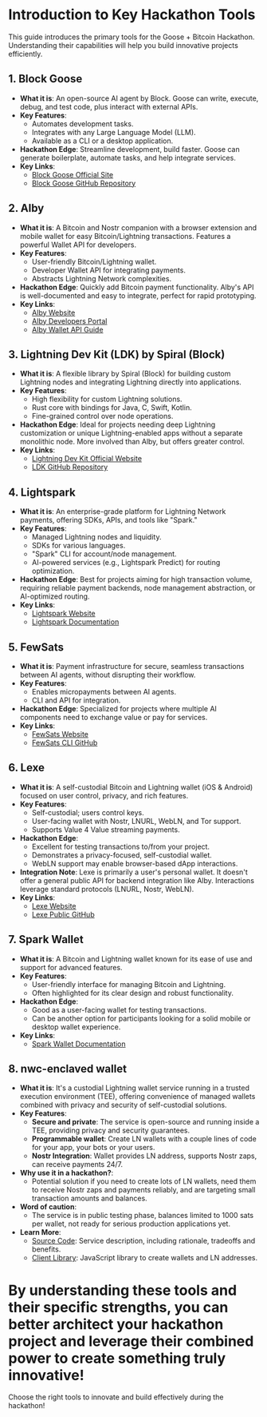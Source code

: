 # Introduction to Key Hackathon Tools

This guide introduces the primary tools for the Goose + Bitcoin Hackathon. Understanding their capabilities will help you build innovative projects efficiently.

## 1. Block Goose

*   **What it is**: An open-source AI agent by Block. Goose can write, execute, debug, and test code, plus interact with external APIs.
*   **Key Features**:
    *   Automates development tasks.
    *   Integrates with any Large Language Model (LLM).
    *   Available as a CLI or a desktop application.
*   **Hackathon Edge**: Streamline development, build faster. Goose can generate boilerplate, automate tasks, and help integrate services.
*   **Key Links**:
    *   [Block Goose Official Site](https://block.github.io/goose/)
    *   [Block Goose GitHub Repository](https://github.com/block/goose)

## 2. Alby

*   **What it is**: A Bitcoin and Nostr companion with a browser extension and mobile wallet for easy Bitcoin/Lightning transactions. Features a powerful Wallet API for developers.
*   **Key Features**:
    *   User-friendly Bitcoin/Lightning wallet.
    *   Developer Wallet API for integrating payments.
    *   Abstracts Lightning Network complexities.
*   **Hackathon Edge**: Quickly add Bitcoin payment functionality. Alby's API is well-documented and easy to integrate, perfect for rapid prototyping.
*   **Key Links**:
    *   [Alby Website](https://getalby.com/)
    *   [Alby Developers Portal](https://getalby.com/developers)
    *   [Alby Wallet API Guide](https://guides.getalby.com/developer-guide/alby-wallet-api)

## 3. Lightning Dev Kit (LDK) by Spiral (Block)

*   **What it is**: A flexible library by Spiral (Block) for building custom Lightning nodes and integrating Lightning directly into applications.
*   **Key Features**:
    *   High flexibility for custom Lightning solutions.
    *   Rust core with bindings for Java, C, Swift, Kotlin.
    *   Fine-grained control over node operations.
*   **Hackathon Edge**: Ideal for projects needing deep Lightning customization or unique Lightning-enabled apps without a separate monolithic node. More involved than Alby, but offers greater control.
*   **Key Links**:
    *   [Lightning Dev Kit Official Website](https://lightningdevkit.org/)
    *   [LDK GitHub Repository](https://github.com/lightningdevkit/rust-lightning)

## 4. Lightspark

*   **What it is**: An enterprise-grade platform for Lightning Network payments, offering SDKs, APIs, and tools like "Spark."
*   **Key Features**:
    *   Managed Lightning nodes and liquidity.
    *   SDKs for various languages.
    *   "Spark" CLI for account/node management.
    *   AI-powered services (e.g., Lightspark Predict) for routing optimization.
*   **Hackathon Edge**: Best for projects aiming for high transaction volume, requiring reliable payment backends, node management abstraction, or AI-optimized routing.
*   **Key Links**:
    *   [Lightspark Website](https://www.lightspark.com/)
    *   [Lightspark Documentation](https://docs.lightspark.com/lightspark-sdk/getting-started)

## 5. FewSats

*   **What it is**: Payment infrastructure for secure, seamless transactions between AI agents, without disrupting their workflow.
*   **Key Features**:
    *   Enables micropayments between AI agents.
    *   CLI and API for integration.
*   **Hackathon Edge**: Specialized for projects where multiple AI components need to exchange value or pay for services.
*   **Key Links**:
    *   [FewSats Website](https://www.fewsats.com/)
    *   [FewSats CLI GitHub](https://github.com/Fewsats/fewsatscli)

## 6. Lexe

*   **What it is**: A self-custodial Bitcoin and Lightning wallet (iOS & Android) focused on user control, privacy, and rich features.
*   **Key Features**:
    *   Self-custodial; users control keys.
    *   User-facing wallet with Nostr, LNURL, WebLN, and Tor support.
    *   Supports Value 4 Value streaming payments.
*   **Hackathon Edge**:
    *   Excellent for testing transactions to/from your project.
    *   Demonstrates a privacy-focused, self-custodial wallet.
    *   WebLN support may enable browser-based dApp interactions.
*   **Integration Note**: Lexe is primarily a user's personal wallet. It doesn't offer a general public API for backend integration like Alby. Interactions leverage standard protocols (LNURL, Nostr, WebLN).
*   **Key Links**:
    *   [Lexe Website](https://lexe.app/)
    *   [Lexe Public GitHub](https://github.com/lexe-app/lexe-public)

## 7. Spark Wallet

*   **What it is**: A Bitcoin and Lightning wallet known for its ease of use and support for advanced features.
*   **Key Features**:
    *   User-friendly interface for managing Bitcoin and Lightning.
    *   Often highlighted for its clear design and robust functionality.
*   **Hackathon Edge**:
    *   Good as a user-facing wallet for testing transactions.
    *   Can be another option for participants looking for a solid mobile or desktop wallet experience.
*   **Key Links**:
    *   [Spark Wallet Documentation](https://docs.spark.money/wallet/introduction)

## 8. nwc-enclaved wallet

*   **What it is**: It's a custodial Lightning wallet service running in a trusted execution environment (TEE), offering convenience of managed wallets combined with privacy and security of self-custodial solutions.
*   **Key Features**:
    *   **Secure and private**: The service is open-source and running inside a TEE, providing privacy and security guarantees.
    *   **Programmable wallet**: Create LN wallets with a couple lines of code for your app, your bots or your users.
    *   **Nostr Integration**: Wallet provides LN address, supports Nostr zaps, can receive payments 24/7.
*   **Why use it in a hackathon?**:
    *   Potential solution if you need to create lots of LN wallets, need them to receive Nostr zaps and payments reliably, and are targeting small transaction amounts and balances. 
*   **Word of caution**:
    *   The service is in public testing phase, balances limited to 1000 sats per wallet, not ready for serious production applications yet. 
*   **Learn More**:
    *   [Source Code](https://github.com/nostrband/nwc-enclaved): Service description, including rationale, tradeoffs and benefits.
    *   [Client Library](https://github.com/nostrband/nwc-enclaved-utils): JavaScript library to create wallets and LN addresses.

By understanding these tools and their specific strengths, you can better architect your hackathon project and leverage their combined power to create something truly innovative!
=======
Choose the right tools to innovate and build effectively during the hackathon!
